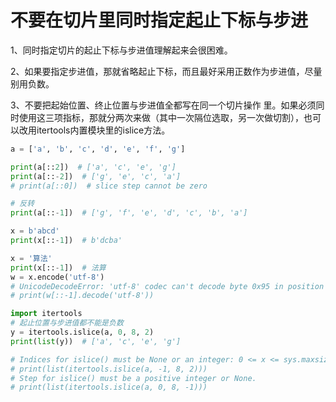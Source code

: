 # 不要在切片里同时指定起止下标与步进

1、同时指定切片的起止下标与步进值理解起来会很困难。 

2、如果要指定步进值，那就省略起止下标，而且最好采用正数作为步进值，尽量别用负数。 

3、不要把起始位置、终止位置与步进值全都写在同一个切片操作 里。如果必须同时使用这三项指标，那就分两次来做（其中一次隔位选取，另一次做切割），也可以改用itertools内置模块里的islice方法。

```python
a = ['a', 'b', 'c', 'd', 'e', 'f', 'g']

print(a[::2])  # ['a', 'c', 'e', 'g']
print(a[::-2])  # ['g', 'e', 'c', 'a']
# print(a[::0])  # slice step cannot be zero

# 反转
print(a[::-1])  # ['g', 'f', 'e', 'd', 'c', 'b', 'a']

x = b'abcd'
print(x[::-1])  # b'dcba'

x = '算法'
print(x[::-1])  # 法算
w = x.encode('utf-8')
# UnicodeDecodeError: 'utf-8' codec can't decode byte 0x95 in position 0: invalid start byte
# print(w[::-1].decode('utf-8'))

import itertools
# 起止位置与步进值都不能是负数
y = itertools.islice(a, 0, 8, 2)
print(list(y))  # ['a', 'c', 'e', 'g']

# Indices for islice() must be None or an integer: 0 <= x <= sys.maxsize.
# print(list(itertools.islice(a, -1, 8, 2)))
# Step for islice() must be a positive integer or None.
# print(list(itertools.islice(a, 0, 8, -1)))
```


